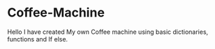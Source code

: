 # Coffee-Machine
Hello
I have created My own Coffee machine using basic dictionaries, functions and If else.
